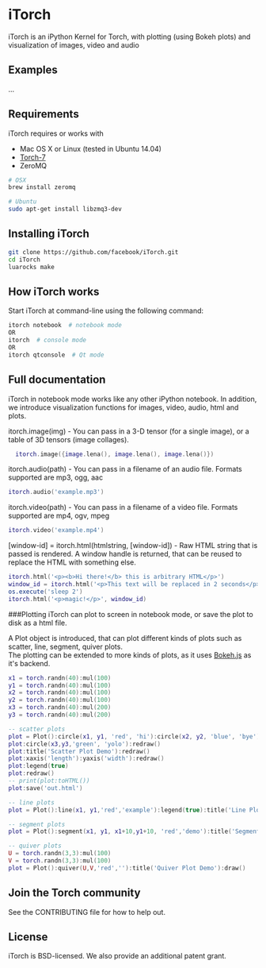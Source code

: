 # iTorch
iTorch is an iPython Kernel for Torch, with plotting (using Bokeh plots) and visualization of images, video and audio

## Examples
...

## Requirements
iTorch requires or works with
* Mac OS X or Linux (tested in Ubuntu 14.04)
* [Torch-7](https://github.com/torch/torch7/wiki/Cheatsheet#installing-and-running-torch)
* ZeroMQ
```bash
# OSX
brew install zeromq

# Ubuntu
sudo apt-get install libzmq3-dev
```

## Installing iTorch
```bash
git clone https://github.com/facebook/iTorch.git
cd iTorch
luarocks make 
```

## How iTorch works
Start iTorch at command-line using the following command:
```bash
itorch notebook  # notebook mode
OR  
itorch  # console mode
OR  
itorch qtconsole  # Qt mode
```

## Full documentation
iTorch in notebook mode works like any other iPython notebook.
In addition, we introduce visualization functions for images, video, audio, html and plots.

itorch.image(img) - You can pass in a 3-D tensor (for a single image), or a table of 3D tensors (image collages).
```lua
  itorch.image({image.lena(), image.lena(), image.lena()})
```

itorch.audio(path) - You can pass in a filename of an audio file. Formats supported are mp3, ogg, aac
```lua
itorch.audio('example.mp3')
```

itorch.video(path) - You can pass in a filename of a video file. Formats supported are mp4, ogv, mpeg
```lua
itorch.video('example.mp4')
```

[window-id] = itorch.html(htmlstring, [window-id]) - Raw HTML string that is passed is rendered. A window handle is returned, that can be reused to replace the HTML with something else.
```lua
itorch.html('<p><b>Hi there!</b> this is arbitrary HTML</p>')
window_id = itorch.html('<p>This text will be replaced in 2 seconds</p>')
os.execute('sleep 2')
itorch.html('<p>magic!</p>', window_id)
```

###Plotting
iTorch can plot to screen in notebook mode, or save the plot to disk as a html file.

A Plot object is introduced, that can plot different kinds of plots such as scatter, line, segment, quiver plots.  
The plotting can be extended to more kinds of plots, as it uses [Bokeh.js](http://bokeh.pydata.org/en/latest/docs/reference/bokehjs.html) as it's backend.
```lua
x1 = torch.randn(40):mul(100)
y1 = torch.randn(40):mul(100)
x2 = torch.randn(40):mul(100)
y2 = torch.randn(40):mul(100)
x3 = torch.randn(40):mul(200)
y3 = torch.randn(40):mul(200)

-- scatter plots
plot = Plot():circle(x1, y1, 'red', 'hi'):circle(x2, y2, 'blue', 'bye'):draw()
plot:circle(x3,y3,'green', 'yolo'):redraw()
plot:title('Scatter Plot Demo'):redraw()
plot:xaxis('length'):yaxis('width'):redraw()
plot:legend(true)
plot:redraw()
-- print(plot:toHTML())
plot:save('out.html')

-- line plots
plot = Plot():line(x1, y1,'red','example'):legend(true):title('Line Plot Demo'):draw()

-- segment plots
plot = Plot():segment(x1, y1, x1+10,y1+10, 'red','demo'):title('Segment Plot Demo'):draw()

-- quiver plots
U = torch.randn(3,3):mul(100)
V = torch.randn(3,3):mul(100)
plot = Plot():quiver(U,V,'red',''):title('Quiver Plot Demo'):draw()
```

## Join the Torch community
See the CONTRIBUTING file for how to help out.

## License
iTorch is BSD-licensed. We also provide an additional patent grant.

